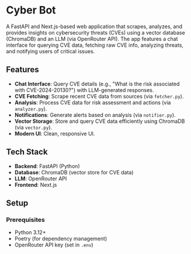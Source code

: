 # Cyber Bot

A FastAPI and Next.js-based web application that scrapes, analyzes, and provides insights on cybersecurity threats (CVEs) using a vector database (ChromaDB) and an LLM (via OpenRouter API). The app features a chat interface for querying CVE data, fetching raw CVE info, analyzing threats, and notifying users of critical issues.

## Features
- **Chat Interface**: Query CVE details (e.g., "What is the risk associated with CVE-2024-20130?") with LLM-generated responses.
- **CVE Fetching**: Scrape recent CVE data from sources (via `fetcher.py`).
- **Analysis**: Process CVE data for risk assessment and actions (via `analyzer.py`).
- **Notifications**: Generate alerts based on analysis (via `notifier.py`).
- **Vector Storage**: Store and query CVE data efficiently using ChromaDB (via `vector.py`).
- **Modern UI**: Clean, responsive UI.

## Tech Stack
- **Backend**: FastAPI (Python)
- **Database**: ChromaDB (vector store for CVE data)
- **LLM**: OpenRouter API
- **Frontend**: Next.js


## Setup
### Prerequisites
- Python 3.12+
- Poetry (for dependency management)
- OpenRouter API key (set in `.env`)

